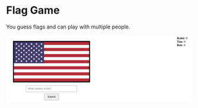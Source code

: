 # Flag Game

You guess flags and can play with multiple people.

![Flag Game Image](https://github.com/rohitamar/flaggame/blob/main/img/flaggame.png)
